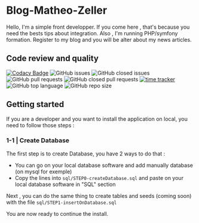 # Blog-Matheo-Zeller
Hello, I'm a simple front developper. If you come here , that's because you need the bests tips about integration. Also , I'm running PHP/symfony formation. Register to my blog and you will be alter about my news articles.

## Code review and quality
[![Codacy Badge](https://app.codacy.com/project/badge/Grade/ab61f8c7bec143aea5dcdf9635d26b2f)](https://www.codacy.com/manual/LeZellus/Blog-Matheo-Zeller?utm_source=github.com&amp;utm_medium=referral&amp;utm_content=LeZellus/Blog-Matheo-Zeller&amp;utm_campaign=Badge_Grade) ![GitHub issues](https://img.shields.io/github/issues-raw/LeZellus/Blog-Matheo-Zeller?color=68d391) ![GitHub closed issues](https://img.shields.io/github/issues-closed-raw/LeZellus/Blog-Matheo-Zeller?color=f56565) ![GitHub pull requests](https://img.shields.io/github/issues-pr-raw/LeZellus/Blog-Matheo-Zeller?color=68d391) ![GitHub closed pull requests](https://img.shields.io/github/issues-pr-closed-raw/LeZellus/Blog-Matheo-Zeller?color=f56565) [![time tracker](https://wakatime.com/badge/github/LeZellus/Blog-Matheo-Zeller.svg)](https://wakatime.com/badge/github/LeZellus/Blog-Matheo-Zeller) ![GitHub top language](https://img.shields.io/github/languages/top/LeZellus/Blog-Matheo-Zeller) ![GitHub repo size](https://img.shields.io/github/repo-size/LeZellus/Blog-Matheo-Zeller)

## Getting started
If you are a developer and you want to install the application on local, you need to follow those steps :

### 1-1 | Create Database
The first step is to create Database, you have 2 ways to do that :
-   You can go on your local database software and add manually database (on mysql for exemple)
-   Copy the lines into `sql/STEP0-createDatabase.sql` and paste on your local database software in "SQL" section

Next , you can do the same thing to create tables and seeds (coming soon) with the file `sql/STEP1-insertOnDatabase.sql`

You are now ready to continue the install.